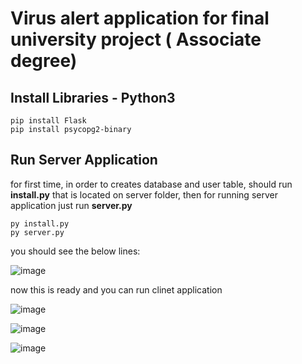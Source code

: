# Virus alert application for final university project ( Associate degree)

## Install Libraries - Python3
```
pip install Flask
pip install psycopg2-binary
```
## Run Server Application

for first time, in order to creates database and user table, should run **install.py** that is located on server folder, then for running server application just run **server.py**
```
py install.py
py server.py
```
you should see the below lines:

![image](https://user-images.githubusercontent.com/75900669/179373810-9352f4e1-83dd-448b-a2ce-29dddff382a6.png)

now this is ready and you can run clinet application

![image](https://user-images.githubusercontent.com/75900669/179374079-65fdf55c-b7bd-4b5b-b974-2a4c98208ad1.png)

![image](https://user-images.githubusercontent.com/75900669/179374083-ffd42828-9976-483a-8099-753755deac2b.png)

![image](https://user-images.githubusercontent.com/75900669/179374091-a2d74d43-d8b8-4f33-b51a-3a6cd4482995.png)
